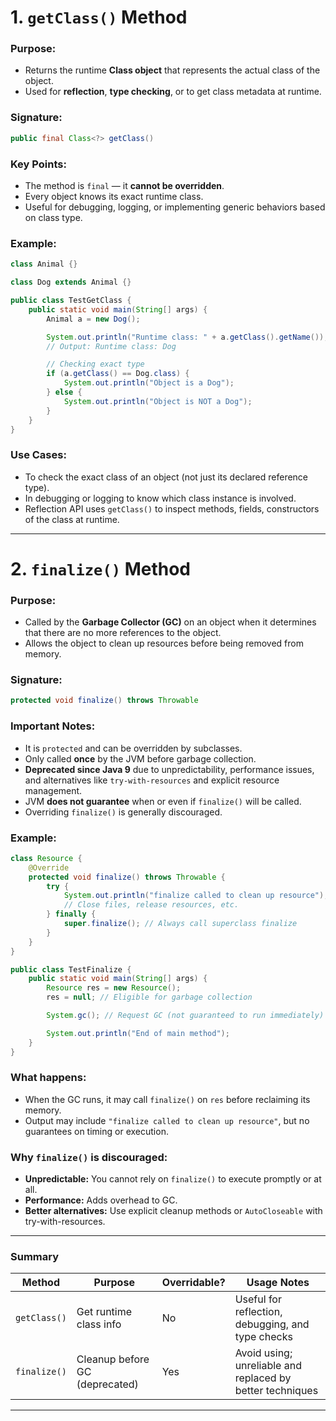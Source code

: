 # 1. `getClass()` Method

### Purpose:

* Returns the runtime **Class object** that represents the actual class of the object.
* Used for **reflection**, **type checking**, or to get class metadata at runtime.

### Signature:

```java
public final Class<?> getClass()
```

### Key Points:

* The method is `final` — it **cannot be overridden**.
* Every object knows its exact runtime class.
* Useful for debugging, logging, or implementing generic behaviors based on class type.

### Example:

```java
class Animal {}

class Dog extends Animal {}

public class TestGetClass {
    public static void main(String[] args) {
        Animal a = new Dog();

        System.out.println("Runtime class: " + a.getClass().getName());
        // Output: Runtime class: Dog

        // Checking exact type
        if (a.getClass() == Dog.class) {
            System.out.println("Object is a Dog");
        } else {
            System.out.println("Object is NOT a Dog");
        }
    }
}
```

### Use Cases:

* To check the exact class of an object (not just its declared reference type).
* In debugging or logging to know which class instance is involved.
* Reflection API uses `getClass()` to inspect methods, fields, constructors of the class at runtime.

---

# 2. `finalize()` Method

### Purpose:

* Called by the **Garbage Collector (GC)** on an object when it determines that there are no more references to the object.
* Allows the object to clean up resources before being removed from memory.

### Signature:

```java
protected void finalize() throws Throwable
```

### Important Notes:

* It is `protected` and can be overridden by subclasses.
* Only called **once** by the JVM before garbage collection.
* **Deprecated since Java 9** due to unpredictability, performance issues, and alternatives like `try-with-resources` and explicit resource management.
* JVM **does not guarantee** when or even if `finalize()` will be called.
* Overriding `finalize()` is generally discouraged.

### Example:

```java
class Resource {
    @Override
    protected void finalize() throws Throwable {
        try {
            System.out.println("finalize called to clean up resource");
            // Close files, release resources, etc.
        } finally {
            super.finalize(); // Always call superclass finalize
        }
    }
}

public class TestFinalize {
    public static void main(String[] args) {
        Resource res = new Resource();
        res = null; // Eligible for garbage collection

        System.gc(); // Request GC (not guaranteed to run immediately)

        System.out.println("End of main method");
    }
}
```

### What happens:

* When the GC runs, it may call `finalize()` on `res` before reclaiming its memory.
* Output may include `"finalize called to clean up resource"`, but no guarantees on timing or execution.

### Why `finalize()` is discouraged:

* **Unpredictable:** You cannot rely on `finalize()` to execute promptly or at all.
* **Performance:** Adds overhead to GC.
* **Better alternatives:** Use explicit cleanup methods or `AutoCloseable` with try-with-resources.

---

### Summary

| Method       | Purpose                        | Overridable? | Usage Notes                                               |
| ------------ | ------------------------------ | ------------ | --------------------------------------------------------- |
| `getClass()` | Get runtime class info         | No           | Useful for reflection, debugging, and type checks         |
| `finalize()` | Cleanup before GC (deprecated) | Yes          | Avoid using; unreliable and replaced by better techniques |

---
